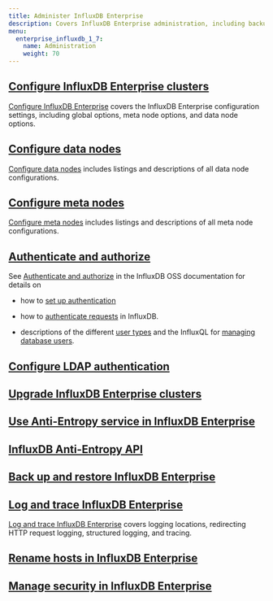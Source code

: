 ```yaml
---
title: Administer InfluxDB Enterprise
description: Covers InfluxDB Enterprise administration, including backup and restore, configuration, logs, security, and upgrading.
menu:
  enterprise_influxdb_1_7:
    name: Administration
    weight: 70
---
```


## [Configure InfluxDB Enterprise clusters](/enterprise_influxdb/v1.7/administration/configuration/)

[Configure InfluxDB Enterprise](/enterprise_influxdb/v1.7/administration/configuration/) covers the InfluxDB Enterprise configuration settings, including global options, meta node options, and data node options.

## [Configure data nodes](/enterprise_influxdb/v1.7/administration/config-data-nodes/)

[Configure data nodes](/enterprise_influxdb/v1.7/administration/config-data-nodes/) includes listings and descriptions of all data node configurations.

## [Configure meta nodes](/enterprise_influxdb/v1.7/administration/config-meta-nodes/)

[Configure meta nodes](/enterprise_influxdb/v1.7/administration/config-meta-nodes/) includes listings and descriptions of all meta node configurations.

## [Authenticate and authorize](/influxdb/v1.7/administration/authentication_and_authorization/)

See [Authenticate and authorize](/influxdb/v1.7/administration/authentication_and_authorization/) in the InfluxDB OSS documentation for details on

* how to
[set up authentication](/influxdb/v1.7/administration/authentication_and_authorization/#set-up-authentication)

* how to
[authenticate requests](/influxdb/v1.7/administration/authentication_and_authorization/#authenticate-requests) in InfluxDB.

* descriptions of the different
[user types](/influxdb/v1.7/administration/authentication_and_authorization/#user-types-and-privileges) and the InfluxQL for
[managing database users](/influxdb/v1.7/administration/authentication_and_authorization/#user-management-commands).

## [Configure LDAP authentication](/enterprise_influxdb/v1.7/administration/ldap/)

## [Upgrade InfluxDB Enterprise clusters](/enterprise_influxdb/v1.7/administration/upgrading/)

## [Use Anti-Entropy service in InfluxDB Enterprise](/enterprise_influxdb/v1.7/administration/anti-entropy/)

## [InfluxDB Anti-Entropy API](/enterprise_influxdb/v1.7/administration/anti-entropy-api/)

## [Back up and restore InfluxDB Enterprise](/enterprise_influxdb/v1.7/administration/backup-and-restore/)

## [Log and trace InfluxDB Enterprise](/enterprise_influxdb/v1.7/administration/logs/)

[Log and trace InfluxDB Enterprise](/enterprise_influxdb/v1.7/administration/logs/) covers logging locations, redirecting HTTP request logging, structured logging, and tracing.

## [Rename hosts in InfluxDB Enterprise](/enterprise_influxdb/v1.7/administration/renaming/)

## [Manage security in InfluxDB Enterprise](/enterprise_influxdb/v1.7/administration/security/)
